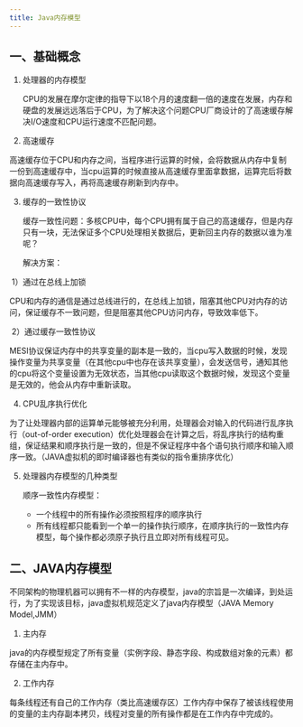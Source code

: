 ```yaml
---
title: Java内存模型
---
```




## 一、基础概念

1. 处理器的内存模型

   CPU的发展在摩尔定律的指导下以18个月的速度翻一倍的速度在发展，内存和硬盘的发展远远落后于CPU，为了解决这个问题CPU厂商设计的了高速缓存解决I/O速度和CPU运行速度不匹配问题。

2. 高速缓存

​    高速缓存位于CPU和内存之间，当程序进行运算的时候，会将数据从内存中复制一份到高速缓存中，当cpu运算的时候直接从高速缓存里面拿数据，运算完后将数据向高速缓存写入，再将高速缓存刷新到内存中。

3. 缓存的一致性协议

   缓存一致性问题：多核CPU中，每个CPU拥有属于自己的高速缓存，但是内存只有一块，无法保证多个CPU处理相关数据后，更新回主内存的数据以谁为准呢？

   解决方案：

​	1）通过在总线上加锁

​	CPU和内存的通信是通过总线进行的，在总线上加锁，阻塞其他CPU对内存的访问，保证缓存不一致问题，但是阻塞其他CPU访问内存，导致效率低下。

​	2）通过缓存一致性协议

​	MESI协议保证内存中的共享变量的副本是一致的，当cpu写入数据的时候，发现操作变量为共享变量（在其他cpu中也存在该共享变量），会发送信号，通知其他的cpu将这个变量设置为无效状态，当其他cpu读取这个数据时候，发现这个变量是无效的，他会从内存中重新读取。

4. CPU乱序执行优化

​	为了让处理器内部的运算单元能够被充分利用，处理器会对输入的代码进行乱序执行（out-of-order execution）优化处理器会在计算之后，将乱序执行的结构重组，保证结果和顺序执行是一致的，但是不保证程序中各个语句执行顺序和输入顺序一致。（JAVA虚拟机的即时编译器也有类似的指令重排序优化）

5. 处理器内存模型的几种类型

   顺序一致性内存模型：

   + 一个线程中的所有操作必须按照程序的顺序执行
   + 所有线程都只能看到一个单一的操作执行顺序，在顺序执行的一致性内存模型，每个操作都必须原子执行且立即对所有线程可见。

## 二、JAVA内存模型

​	不同架构的物理机器可以拥有不一样的内存模型，java的宗旨是一次编译，到处运行，为了实现该目标，java虚拟机规范定义了java内存模型（JAVA Memory Model,JMM）

1. 主内存

​	java的内存模型规定了所有变量（实例字段、静态字段、构成数组对象的元素）都存储在主内存中。

2. 工作内存

​	每条线程还有自己的工作内存（类比高速缓存区）工作内存中保存了被该线程使用的变量的主内存副本拷贝，线程对变量的所有操作都是在工作内存中完成的。







